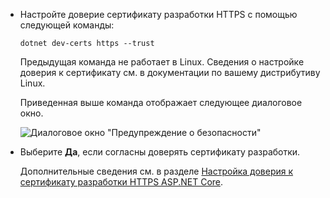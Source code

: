 * Настройте доверие сертификату разработки HTTPS с помощью следующей команды:

  ```console
  dotnet dev-certs https --trust
  ```
  
  Предыдущая команда не работает в Linux. Сведения о настройке доверия к сертификату см. в документации по вашему дистрибутиву Linux.

  Приведенная выше команда отображает следующее диалоговое окно.

  ![Диалоговое окно "Предупреждение о безопасности"](~/getting-started/_static/cert.png)

* Выберите **Да**, если согласны доверять сертификату разработки.

  Дополнительные сведения см. в разделе [Настройка доверия к сертификату разработки HTTPS ASP.NET Core](xref:security/enforcing-ssl#trust-the-aspnet-core-https-development-certificate-on-windows-and-macos).
  
